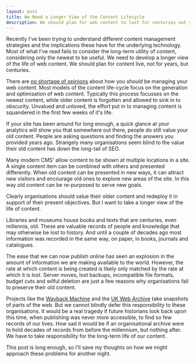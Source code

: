 ```yaml
---
layout: post
title: We Need a Longer View of the Content Lifecycle
description: We should plan for web content to last for centuries not years...
---
```


Recently I've been trying to understand different content management strategies and the implications these have for the underlying technology. Most of what I've read fails to consider the long-term utility of content, considering only the newest to be useful. We need to develop a longer view of the life of web content. We should plan for content live, not for years, but centuries.

There are [no shortage of opinions][1] about how you *should* be managing your web content. Most models of the content life-cycle focus on the generation and optimisation of web content. Typically this process focusses on the newest content, while older content is forgotten and allowed to sink in to obscurity. Unvalued and unloved, the effort put in to managing content is squandered in the first few weeks of it's life.

If your site has been around for long enough, a quick glance at your analytics will show you that somewhere out there, people do still value your old content. People are asking questions and finding the answers you provided years ago. Strangely many organisations seem blind to the value their old content has down the long-tail of SEO.

Many modern CMS' allow content to be shown at multiple locations in a site. A single content item can be combined with others and presented differently. When old content can be presented in new ways, it can attract new visitors and encourage old ones to explore new areas of the site. In this way old content can be re-purposed to serve new goals.

Clearly organisations should value their older content and redeploy it in support of their present objectives. But I want to take a longer view of the life of content.

Libraries and museums house books and texts that are centuries, even millennia, old. These are valuable records of people and knowledge that may otherwise be lost to history. And until a couple of decades ago most information was recorded in the same way, on paper, in books, journals and catalogues.

The ease that we can now publish online has seen an explosion in the amount of information we are making available to the world. However, the rate at which content is being created is likely only matched by the rate at which it is lost. Server moves, lost backups, incompatible file formats, budget cuts and wilful deletion are just a few reasons why organisations fail to preserve their old content.

Projects like the [Wayback Machine][2] and the [UK Web Archive][3] take snapshots of parts of the web. But we cannot blindly defer this responsibility to these organisations. It would be a real tragedy if future historians look back upon this time, when publishing was never more accessible, to find so few records of our lives. How sad it would be if an organisational archive were to hold decades of records from before the millennium, but nothing after. We have to take responsibility for the long-term life of our content.

This post is long enough, so I'll save my thoughts on how we might approach these problems for another night.





[1]: https://en.wikipedia.org/wiki/Web_content_lifecycle
[2]: http://archive.org/web/web.php
[3]: http://www.webarchive.org.uk/ukwa/